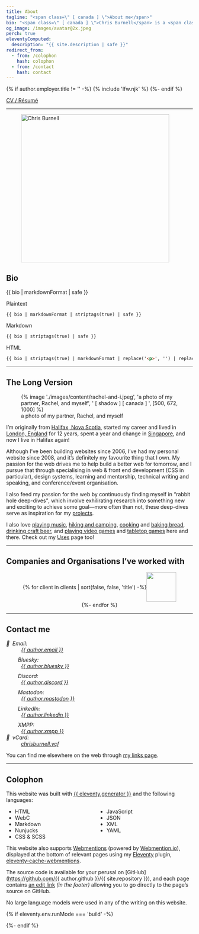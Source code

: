 ```yaml
---
title: About
tagline: "<span class=\" [ canada ] \">About me</span>"
bio: "<span class=\" [ canada ] \">Chris Burnell</span> is a <span class=\" [ canada ] \">Canadian</span> Front End Developer / Software Engineer. He was a dedicated volunteer Organiser for the [State of the Browser](https://stateofthebrowser.com) conference from 2018 to 2024, having brought together over 50 leading speakers to the delight of 150+ attendees each year. He’s [“Ravenous for CSS”](https://chrisburnell.com/tag/css/), often found [rabbit-hole deep-diving](https://chrisburnell.com/projects/), and his [Webmention Plugin](https://chrisburnell.com/eleventy-cache-webmentions/) for [Eleventy](https://11ty.dev) helps people connect across the [Fediverse](https://en.wikipedia.org/wiki/Fediverse) and [IndieWeb](https://indieweb.org)."
og_image: /images/avatar@2x.jpeg
perch: true
eleventyComputed:
  description: "{{ site.description | safe }}"
redirect_from:
  - from: /colophon
    hash: colophon
  - from: /contact
    hash: contact
---
```


{% if author.employer.title != '' -%}
    {% include 'lfw.njk' %}
{%- endif %}

<p class=" [ center  inline-center ] "><a href="https://chrisburnell.com/cv/" class=" [ button ] ">CV / Résumé</a></p>

<hr>

<figure class=" [ overflow ] ">
    <img src="/images/avatar@4x.jpeg" alt="Chris Burnell" class=" [ shadow ] [ canada ] " width="400" height="400" loading="lazy" decoding="async">
</figure>

## Bio

{{ bio | markdownFormat | safe }}

<c-details class="no-border no-padding">
<summary>Plaintext</summary>

```text
{{ bio | markdownFormat | striptags(true) | safe }}
```

</c-details>

<c-details class="no-border no-padding">
<summary>Markdown</summary>

```markdown
{{ bio | striptags(true) | safe }}
```

</c-details>

<c-details class="no-border no-padding">
<summary>HTML</summary>

```html
{{ bio | striptags(true) | markdownFormat | replace('<p>', '') | replace('</p>', '') | safe }}
```

</c-details>

<hr>

## The Long Version

<figure>
    {% image './images/content/rachel-and-i.jpeg', 'a photo of my partner, Rachel, and myself', ' [ shadow ] [ canada ] ', [500, 672, 1000] %}
    <figcaption>a photo of my partner, Rachel, and myself</figcaption>
</figure>

I’m originally from [<span class=" [ canada ] ">Halifax, Nova Scotia</span>](https://www.openstreetmap.org/#map=13/44.6463/-63.6162), started my career and lived in [London, England](https://www.openstreetmap.org/#map=10/51.4898/-0.0882) for 12 years, spent a year and change in [Singapore](https://www.openstreetmap.org/#map=14/1.3156/103.9425), and now I live in Halifax again!

Although I’ve been building websites since 2006, I’ve had my personal website since 2008, and it’s definitely my favourite thing that I own. My passion for the web drives me to help build a better web for tomorrow, and I pursue that through specialising in web &amp; front end development (CSS in particular), design systems, learning and mentorship, technical writing and speaking, and conference/event organisation.

I also feed my passion for the web by continuously finding myself in <q>rabbit hole deep-dives</q>, which involve exhilirating research into something new and exciting to achieve some goal—more often than not, these deep-dives serve as inspiration for my [projects](https://chrisburnell.com/projects/).

I also love <a href="https://chrisburnell.com/note/1510316111/" title="this link is a joke">playing music</a>, [hiking and camping](https://chrisburnell.com/note/1538387073/), [cooking](https://chrisburnell.com/recipes) and [baking bread](https://chrisburnell.com/note/1574856597/), [drinking craft beer](https://chrisburnell.com/beer/), and [playing video games](https://chrisburnell.com/games/) and [tabletop games](https://chrisburnell.com/projects/#personal-projects) here and there. Check out my [Uses](/uses/) page too!

<hr>

<h2 id="clients">Companies and Organisations I’ve worked with</h2>

<div style="display: flex; flex-wrap: wrap; gap: var(--size-gutter); justify-content: center; align-items: center;">
{% for client in clients | sort(false, false, 'title') -%}
    <article style="max-inline-size: 150px; max-block-size: 80px;">
        <a href="{{ client.url }}" title="{{ client.title | safe }}" rel="external noopener" style="display: block;">
            <img src="/images/content/{{ client.image }}"{% if client.darkInvert %} class="dark-invert-colors"{% endif %} alt="" height="80" style="max-block-size: 80px; margin: auto;">
        </a>
    </article>
{%- endfor %}
</div>

<hr>

<h2 id="contact">Contact me</h2>

<address>
    <dl>
        <dt><c-emoji style="margin-inline-end: 1ex;">📧</c-emoji>Email:</dt>
        <dd><a href="mailto:{{ author.email }}" class=" [ canada ] ">{{ author.email }}</a></dd>
        <dt><c-emoji><svg width="24" height="24" aria-hidden="true" focusable="false" style="margin-inline-end: 1ex;"><use href="#svg--bluesky"></use></svg></c-emoji>Bluesky:</dt>
        <dd><a href="https://bsky.app/profile/{{ author.bluesky }}" class=" [ canada ] " title="{{ author.name }} on Bluesky">{{ author.bluesky }}</a></dd>
        <dt><c-emoji><svg width="24" height="24" aria-hidden="true" focusable="false" style="margin-inline-end: 1ex;"><use href="#svg--discord"></use></svg></c-emoji>Discord:</dt>
        <dd><a href="https://discordapp.com/users/{{ author.discord_id }}" class=" [ canada ] " title="{{ author.name }} on Discord">{{ author.discord }}</a></dd>
        <dt><c-emoji><svg width="24" height="24" aria-hidden="true" focusable="false" style="margin-inline-end: 1ex;"><use href="#svg--mastodon"></use></svg></c-emoji>Mastodon:</dt>
        <dd><a href="https://{{ author.mastodon_domain }}/@{{ author.mastodon.split('@')[1] }}" class=" [ canada ] " title="{{ author.name }} on Mastodon">{{ author.mastodon }}</a></dd>
        <dt><c-emoji><svg width="24" height="24" aria-hidden="true" focusable="false" style="margin-inline-end: 1ex;"><use href="#svg--linkedin"></use></svg></c-emoji>LinkedIn:</dt>
        <dd><a href="https://www.linkedin.com/in/{{ author.linkedin }}" class=" [ canada ] " title="{{ author.name }} on LinkedIn">{{ author.linkedin }}</a></dd>
        <dt><c-emoji><svg width="24" height="24" aria-hidden="true" focusable="false" style="margin-inline-end: 1ex;"><use href="#svg--xmpp"></use></svg></c-emoji>XMPP:</dt>
        <dd><a href="xmpp:{{ author.xmpp }}" class=" [ canada ] " title="{{ author.name }} on XMPP">{{ author.xmpp }}</a></dd>
        <dt><c-emoji style="margin-inline-end: 1ex;">🪪</c-emoji>vCard:</dt>
        <dd><a href="/chrisburnell.vcf" class=" [ canada ] ">chrisburnell.vcf</a></dd>
    </dl>
</address>

You can find me elsewhere on the web through [my links page](/links/).

<hr>

## Colophon

This website was built with [{{ eleventy.generator }}](https://11ty.dev) and the following languages:

<ul style="column-count: 2;">
    <li>HTML</li>
    <li>WebC</li>
    <li>Markdown</li>
    <li>Nunjucks</li>
    <li>CSS & SCSS</li>
    <li>JavaScript</li>
    <li>JSON</li>
    <li>XML</li>
    <li>YAML</li>
</ul>

This website also supports [Webmentions](https://indieweb.org/webmention) (powered by [Webmention.io](https://webmention.io)), displayed at the bottom of relevant pages using my [Eleventy](https://11ty.dev) plugin, [eleventy-cache-webmentions](/eleventy-cache-webmentions/).

The source code is available for your perusal on [GitHub](https://github.com/{{ author.github }}/{{ site.repository }}), and each page contains [an edit link](#edit) *(in the footer)* allowing you to go directly to the page’s source on GitHub.

No large language models were used in any of the writing on this website.

{% if eleventy.env.runMode === 'build' -%}
    <div id="wcb" class="carbonbadge wcb-d"></div>
    <script src="https://unpkg.com/website-carbon-badges@1.1.3/b.min.js" defer></script>
{%- endif %}
